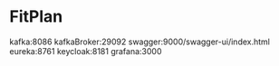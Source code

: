 # FitPlan
kafka:8086
kafkaBroker:29092
swagger:9000/swagger-ui/index.html
eureka:8761
keycloak:8181
grafana:3000
